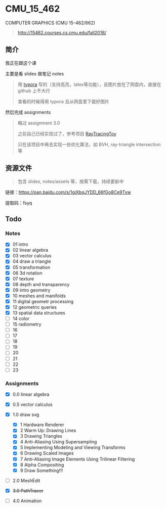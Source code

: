 # CMU_15_462
COMPUTER GRAPHICS (CMU 15-462/662)

> http://15462.courses.cs.cmu.edu/fall2018/

## 简介

我正在跟这个课

主要是看 slides 做笔记 notes

> 用 [typora](https://www.typora.io/) 写的（支持高亮，latex等功能），且图片放在了网盘内，直接在 github 上不大行
>
> 查看的时候得用 typora 且从网盘里下载好图片

然后完成 assignments

> 略过 assignment 3.0
>
> 之前自己已经实现过了，参考项目 [RayTracingToy](https://github.com/Ubpa/RayTracingToy)
>
> 只在该项目中再去实现一些优化算法，如 BVH, ray-triangle intersection 等

## 资源文件

> 包含 slides, notes/assets 等，按需下载，持续更新中

链接：https://pan.baidu.com/s/1gjXbqJYDD_66fGo8Ce9Txw 

提取码：fsyq 

## Todo

### Notes


- [x] 01 intro
- [x] 02 linear algebra
- [x] 03 vector calculus
- [x] 04 draw a triangle
- [x] 05 transformation
- [x] 06 3d rotation
- [x] 07 texture
- [x] 08 depth and transparency
- [x] 09 intro geometry
- [x] 10 meshes and manifolds
- [x] 11 digital geometr processing 
- [x] 12 geometric queries 
- [x] 13 spatial data structures 
- [ ] 14 color
- [ ] 15 radiometry 
- [ ] 16
- [ ] 17
- [ ] 18
- [ ] 19
- [ ] 20
- [ ] 21
- [ ] 22
- [ ] 23
### Assignments

- [x] 0.0 linear algebra
- [x] 0.5 vector calculus
- [x] 1.0 draw svg
  - [x] 1 Hardware Renderer
  - [x] 2 Warm Up: Drawing Lines
  - [x] 3 Drawing Triangles
  - [x] 4 Anti-Aliasing Using Supersampling
  - [x] 5 Implementing Modeling and Viewing Transforms
  - [x] 6 Drawing Scaled Images
  - [x] 7 Anti-Aliasing Image Elements Using Trilinear Filtering
  - [x] 8 Alpha Compositing
  - [x] 9 Draw Something!!!
- [ ] 2.0 MeshEdit
- [x] ~~3.0 PathTracer~~
- [ ] 4.0 Animation

